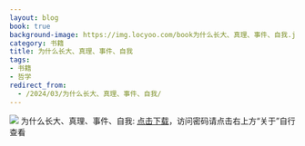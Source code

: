 ```yaml
---
layout: blog
book: true
background-image: https://img.locyoo.com/book为什么长大、真理、事件、自我.jpg
category: 书籍
title: 为什么长大、真理、事件、自我
tags:
- 书籍
- 哲学
redirect_from:
  - /2024/03/为什么长大、真理、事件、自我/
---
```

![](https://img.locyoo.com/book为什么长大、真理、事件、自我.jpg)
为什么长大、真理、事件、自我: <a name = "ref1" href="https://url18.ctfile.com/f/50983618-1345419367-749d11?p=3619">点击下载</a>，访问密码请点击右上方“关于”自行查看